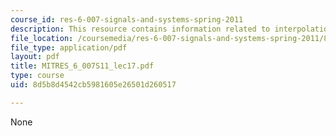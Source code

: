 ```yaml
---
course_id: res-6-007-signals-and-systems-spring-2011
description: This resource contains information related to interpolation.
file_location: /coursemedia/res-6-007-signals-and-systems-spring-2011/8d5b8d4542cb5981605e26501d260517_MITRES_6_007S11_lec17.pdf
file_type: application/pdf
layout: pdf
title: MITRES_6_007S11_lec17.pdf
type: course
uid: 8d5b8d4542cb5981605e26501d260517

---
```

None